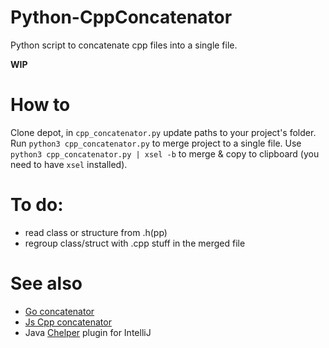 # Python-CppConcatenator
Python script to concatenate cpp files into a single file.

**WIP**

# How to

Clone depot, in `cpp_concatenator.py` update paths to your project's folder. Run `python3 cpp_concatenator.py` to merge project to a single file. Use `python3 cpp_concatenator.py | xsel -b` to merge & copy to clipboard (you need to have `xsel` installed).

# To do:
- read class or structure from .h(pp)
- regroup class/struct with .cpp stuff in the merged file

# See also
- [Go concatenator](https://github.com/royerk/Python-GoConcatenator)
- [Js Cpp concatenator](https://github.com/wimgoeman/codingame-cpp-merge)
- Java [Chelper](https://stackoverflow.com/questions/38492050/using-chelper-plugin-in-intellij-for-a-coding-contest) plugin for IntelliJ
